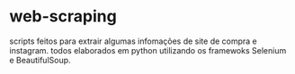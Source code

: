 # web-scraping
scripts feitos para extrair algumas infomações de site de compra e instagram.
todos elaborados em python utilizando os framewoks Selenium e BeautifulSoup.
